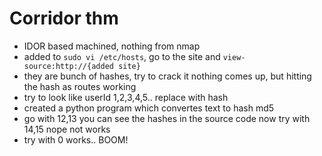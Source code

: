 # Corridor thm
- IDOR based machined, nothing from nmap
- added to `sudo vi /etc/hosts`, go to the site and `view-source:http://{added site}`
- they are bunch of hashes, try to crack it nothing comes up, but hitting the hash as routes working
- try to look like userId 1,2,3,4,5.. replace with hash
- created a python program which convertes text to hash md5
- go with 12,13 you can see the hashes in the source code now try with 14,15 nope not works
- try with 0 works.. BOOM!